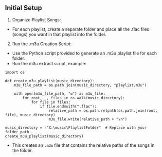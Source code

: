 ## Initial Setup

1. Organize Playlist Songs:

- For each playlist, create a separate folder and place all the .flac files (songs) you want in that playlist into the folder.

2. Run the .m3u Creation Script:

- Use the Python script provided to generate an .m3u playlist file for each folder.
- Run the m3u extract script, example:
```
import os

def create_m3u_playlist(music_directory):
    m3u_file_path = os.path.join(music_directory, "playlist.m3u")

    with open(m3u_file_path, "w") as m3u_file:
        for root, _, files in os.walk(music_directory):
            for file in files:
                if file.endswith(".flac"):
                    relative_path = os.path.relpath(os.path.join(root, file), music_directory)
                    m3u_file.write(relative_path + "\n")

music_directory = r"X:\music\PlaylistFolder"  # Replace with your folder path
create_m3u_playlist(music_directory)
```
- This creates an `.m3u` file that contains the relative paths of the songs in the folder.
